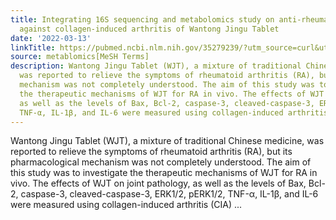 ```yaml
---
title: Integrating 16S sequencing and metabolomics study on anti-rheumatic mechanisms
  against collagen-induced arthritis of Wantong Jingu Tablet
date: '2022-03-13'
linkTitle: https://pubmed.ncbi.nlm.nih.gov/35279239/?utm_source=curl&utm_medium=rss&utm_campaign=pubmed-2&utm_content=1Zkrxt7ktlCbHBXEV3v65xxSnkSWNsJ1A6Fq3gBniKhGfIUslK&fc=20210907212339&ff=20220318205711&v=2.17.6
source: metablomics[MeSH Terms]
description: Wantong Jingu Tablet (WJT), a mixture of traditional Chinese medicine,
  was reported to relieve the symptoms of rheumatoid arthritis (RA), but its pharmacological
  mechanism was not completely understood. The aim of this study was to investigate
  the therapeutic mechanisms of WJT for RA in vivo. The effects of WJT on joint pathology,
  as well as the levels of Bax, Bcl-2, caspase-3, cleaved-caspase-3, ERK1/2, pERK1/2,
  TNF-α, IL-1β, and IL-6 were measured using collagen-induced arthritis (CIA) ...
---
```

Wantong Jingu Tablet (WJT), a mixture of traditional Chinese medicine, was reported to relieve the symptoms of rheumatoid arthritis (RA), but its pharmacological mechanism was not completely understood. The aim of this study was to investigate the therapeutic mechanisms of WJT for RA in vivo. The effects of WJT on joint pathology, as well as the levels of Bax, Bcl-2, caspase-3, cleaved-caspase-3, ERK1/2, pERK1/2, TNF-α, IL-1β, and IL-6 were measured using collagen-induced arthritis (CIA) ...
